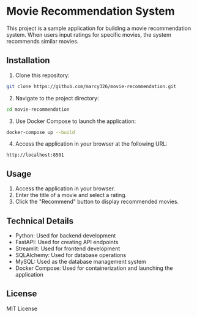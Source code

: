 # Movie Recommendation System

This project is a sample application for building a movie recommendation system. When users input ratings for specific movies, the system recommends similar movies.

## Installation

1. Clone this repository:

```bash
git clone https://github.com/marcy326/movie-recommendation.git
```

2. Navigate to the project directory:

```bash
cd movie-recommendation
```

3. Use Docker Compose to launch the application:

```bash
docker-compose up --build
```

4. Access the application in your browser at the following URL:

```URL
http://localhost:8501
```

## Usage
1. Access the application in your browser.
1. Enter the title of a movie and select a rating.
1. Click the "Recommend" button to display recommended movies.


## Technical Details
- Python: Used for backend development
- FastAPI: Used for creating API endpoints
- Streamlit: Used for frontend development
- SQLAlchemy: Used for database operations
- MySQL: Used as the database management system
- Docker Compose: Used for containerization and launching the application

## License
MIT License